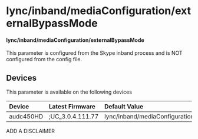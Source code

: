 ﻿---
description: lync/inband/mediaConfiguration/externalBypassMode
search:
    keywords: ['lync','inband','mediaConfiguration','externalBypassMode']
---

# lync/inband/mediaConfiguration/externalBypassMode

#### lync/inband/mediaConfiguration/externalBypassMode

This parameter is configured from the Skype inband process and is NOT configured from the config file.



## Devices
This parameter is available on the following devices

| Device | Latest Firmware | Default Value |
|:---|:---|:---|
| audc450HD | ;UC_3.0.4.111.77 | lync/inband/mediaConfiguration/externalBypassMode=OFF 

ADD A DISCLAIMER
